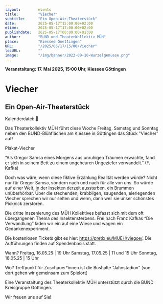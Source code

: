 ```yaml
---
layout:        events
title:         "Viecher"
subtitle:      "Ein Open-Air-Theaterstück"
date:          2025-05-17T15:00:00+02:00
etime:         2025-05-17T17:00:00+02:00
publishdate:   2025-05-17T00:00:00+01:00
author:        "BUND und Theaterkollektiv MÜH"
place:         "Kiessee Goettingen"
URL:           "/2025/05/17/15/00/Viecher"
locURL:        ""
image:         "/img/banner/2022-09-10-Wurzelgemuese.png"
---
```


**Veranstaltung: 17. Mai 2025, 15:00 Uhr, Kiessee Göttingen**

Viecher
===========

Ein Open-Air-Theaterstück
-----------


Kalenderdatei: [📆](/ics/2025-05-17_15-00_viecher.ics)

 Das Theaterkollektiv MÜH führt diese Woche Freitag, Samstag und Sonntag neben den BUND-Blühflächen am Kiessee in Göttingen das Stück "Viecher" auf!

Plakat-Viecher

“Als Gregor Samsa eines Morgens aus unruhigen Träumen erwachte, fand er sich in seinem Bett zu einem ungeheuren Ungeziefer verwandelt.” (F. Kafka)

Doch was wäre, wenn diese fiktive Erzählung Realität werden würde? Nicht nur für Gregor Samsa, sondern nach und nach für alle von uns. So würde auf einer Welt, in der Insekten derzeit aussterben, ein Brummen unüberhörbar. Über die stechenden, krabbligen, saugenden, eierlegenden Viecher sprechen wir nur selten und wenn, dann weil sie unser schönstes Picknick zerstören.

Die dritte Inszenierung des MÜH Kollektives befasst sich mit dem oft übergangenen Thema des Insektensterbens. Frei nach Franz Kafkas “Die Verwandlung” laden wir ein auf eine Wiese und wagen ein Gedankenexperiment.

Die kostenlosen Tickets gibt es hier: https://pretix.eu/MUEH/viegoe/. Die Aufführungen finden auf Spendenbasis statt.

Wann? Freitag, 16.05.25 | 19 Uhr
             Samstag, 17.05.25 | 11 und 15 Uhr
             Sonntag, 18.05.25 | 15 Uhr

Wo? Treffpunkt für Zuschauer*innen ist die Bushalte "Jahnstadion" (von dort gehen wir gemeinsam zum Spielort)

Eine Veranstaltung des Theaterkollektiv MÜH unterstützt durch die BUND Kreisgruppe Göttingen.

Wir freuen uns auf Sie!



